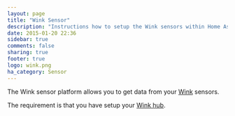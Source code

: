 ```yaml
---
layout: page
title: "Wink Sensor"
description: "Instructions how to setup the Wink sensors within Home Assistant."
date: 2015-01-20 22:36
sidebar: true
comments: false
sharing: true
footer: true
logo: wink.png
ha_category: Sensor
---
```



The Wink sensor platform allows you to get data from your [Wink](http://www.wink.com/) sensors.

The requirement is that you have setup your [Wink hub](/components/wink/).

